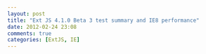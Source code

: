 ```yaml
---
layout: post
title: "Ext JS 4.1.0 Beta 3 test summary and IE8 performance"
date: 2012-02-24 23:08
comments: true
categories: [ExtJS, IE]
---
```

